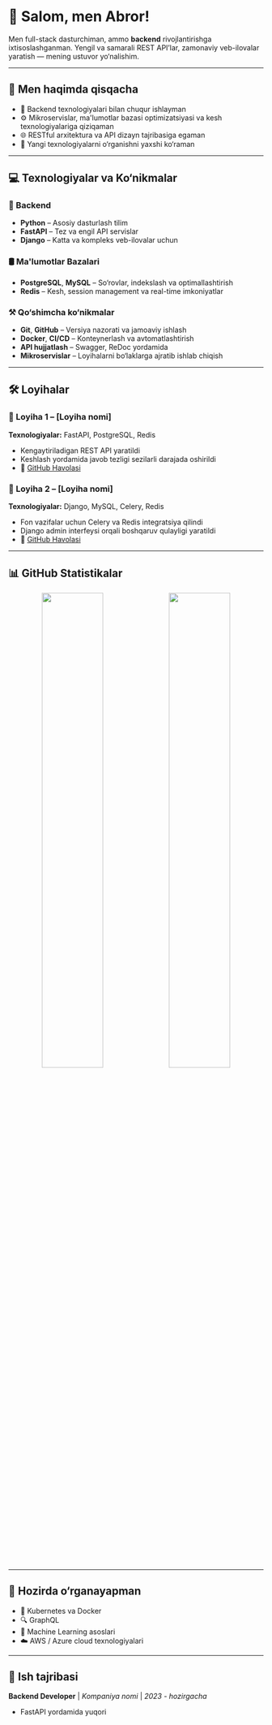 # 👋 Salom, men **Abror**!

Men full-stack dasturchiman, ammo **backend** rivojlantirishga ixtisoslashganman. Yengil va samarali REST API’lar, zamonaviy veb-ilovalar yaratish — mening ustuvor yo‘nalishim.

---

## 🚀 Men haqimda qisqacha

- 🔧 Backend texnologiyalari bilan chuqur ishlayman
- ⚙️ Mikroservislar, ma'lumotlar bazasi optimizatsiyasi va kesh texnologiyalariga qiziqaman
- 🌐 RESTful arxitektura va API dizayn tajribasiga egaman
- 🧠 Yangi texnologiyalarni o‘rganishni yaxshi ko‘raman

---

## 💻 Texnologiyalar va Ko‘nikmalar

### 🐍 Backend
- **Python** – Asosiy dasturlash tilim
- **FastAPI** – Tez va engil API servislar
- **Django** – Katta va kompleks veb-ilovalar uchun

### 🛢️ Ma'lumotlar Bazalari
- **PostgreSQL**, **MySQL** – So‘rovlar, indekslash va optimallashtirish
- **Redis** – Kesh, session management va real-time imkoniyatlar

### ⚒️ Qo‘shimcha ko‘nikmalar
- **Git**, **GitHub** – Versiya nazorati va jamoaviy ishlash
- **Docker**, **CI/CD** – Konteynerlash va avtomatlashtirish
- **API hujjatlash** – Swagger, ReDoc yordamida
- **Mikroservislar** – Loyihalarni bo‘laklarga ajratib ishlab chiqish

---

## 🛠️ Loyihalar

### 📌 Loyiha 1 – [Loyiha nomi]
**Texnologiyalar:** FastAPI, PostgreSQL, Redis  
- Kengaytiriladigan REST API yaratildi  
- Keshlash yordamida javob tezligi sezilarli darajada oshirildi  
- 🔗 [GitHub Havolasi](#)

### 📌 Loyiha 2 – [Loyiha nomi]
**Texnologiyalar:** Django, MySQL, Celery, Redis  
- Fon vazifalar uchun Celery va Redis integratsiya qilindi  
- Django admin interfeysi orqali boshqaruv qulayligi yaratildi  
- 🔗 [GitHub Havolasi](#)

---

## 📊 GitHub Statistikalar

<p align="center">
  <img src="https://github-readme-stats.vercel.app/api?username=AbrorRizayev&show_icons=true&theme=radical" width="49%"/>
  <img src="https://github-readme-stats.vercel.app/api/top-langs/?username=AbrorRizayev&layout=compact&theme=radical" width="49%"/>
</p>

---

## 🌱 Hozirda o‘rganayapman

- 🐳 Kubernetes va Docker
- 🔍 GraphQL
- 🤖 Machine Learning asoslari
- ☁️ AWS / Azure cloud texnologiyalari

---

## 💼 Ish tajribasi

**Backend Developer** | *Kompaniya nomi* | *2023 - hozirgacha*  
- FastAPI yordamida yuqori
